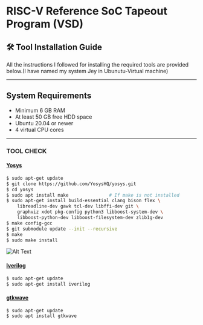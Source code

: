 # RISC-V Reference SoC Tapeout Program (VSD)

## 🛠️ Tool Installation Guide

All the instructions I followed for installing the required tools are provided below.(I have named my system Jey in Ubunutu-Virtual machine)

---

## **System Requirements**

- Minimum 6 GB RAM  
- At least 50 GB free HDD space  
- Ubuntu 20.04 or newer  
- 4 virtual CPU cores  

---
### **TOOL CHECK**

#### <ins>**Yosys**</ins>
```bash
$ sudo apt-get update
$ git clone https://github.com/YosysHQ/yosys.git
$ cd yosys
$ sudo apt install make               # If make is not installed
$ sudo apt-get install build-essential clang bison flex \
    libreadline-dev gawk tcl-dev libffi-dev git \
    graphviz xdot pkg-config python3 libboost-system-dev \
    libboost-python-dev libboost-filesystem-dev zlib1g-dev
$ make config-gcc
$ git submodule update --init --recursive
$ make 
$ sudo make install
```
![Alt Text](Images/Yosys_snapshot.png)

#### <ins>**Iverilog**</ins>
```bash
$ sudo apt-get update
$ sudo apt-get install iverilog
```


#### <ins>**gtkwave**</ins>
```bash
$ sudo apt-get update
$ sudo apt install gtkwave
```


